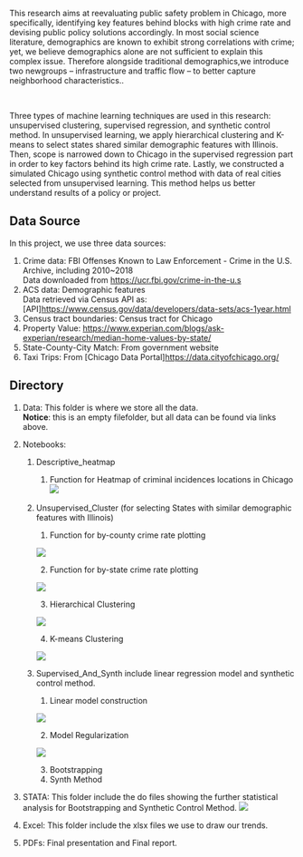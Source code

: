 <p>		This research aims at reevaluating public safety problem in Chicago, more specifically, identifying key features behind blocks with high crime rate and devising public policy solutions accordingly. In most social science literature, demographics are known to exhibit strong correlations with crime; yet, we believe demographics alone are not sufficient to explain this complex issue. Therefore alongside traditional demographics,we introduce two newgroups – infrastructure and traffic flow – to better capture neighborhood characteristics.. </p><br>

<p>		Three types of machine learning techniques are used in this research: unsupervised clustering, supervised regression, and synthetic control method. In unsupervised learning, we apply hierarchical clustering and K-means to select states shared similar demographic features with Illinois. Then, scope is narrowed down to Chicago in the supervised regression part in order to key factors behind its high crime rate. Lastly, we constructed a simulated Chicago using synthetic control method with data of real cities selected from unsupervised learning. This method helps us better understand results of a policy or project.</p>

## Data Source

In this project, we use three data sources:
1. Crime data:  FBI Offenses Known to Law Enforcement - Crime in the U.S. Archive, including 2010~2018<br>
Data downloaded from <https://ucr.fbi.gov/crime-in-the-u.s>
2. ACS data: Demographic features <br>
Data retrieved via Census API as: [API]<https://www.census.gov/data/developers/data-sets/acs-1year.html>
3. Census tract boundaries: Census tract for Chicago
4. Property Value: <https://www.experian.com/blogs/ask-experian/research/median-home-values-by-state/>
5. State-County-City Match: From government website
6. Taxi Trips: From [Chicago Data Portal]<https://data.cityofchicago.org/>

## Directory
1. Data: This folder is where we store all the data. <br>
**Notice**: this is an empty filefolder, but all data can be found via links above.
2. Notebooks:
	1. Descriptive_heatmap

		1. Function for Heatmap of criminal incidences locations in Chicago
		![](readmepic/1.png)

	2. Unsupervised_Cluster (for selecting States with similar demographic features with Illinois)

		1. Function for by-county crime rate plotting
		
		![](readmepic/2.png)

		2. Function for by-state crime rate plotting
		
		![](readmepic/3.png)

		3. Hierarchical Clustering
		
		![](readmepic/4.png)

		4. K-means Clustering
		
		![](readmepic/5.png)

	3. Supervised_And_Synth include linear regression model and synthetic control method.

		1. Linear model construction
		
		![](readmepic/6.png)

		2. Model Regularization
		
		![](readmepic/7.png)
		
		3. Bootstrapping
		4. Synth Method
3. STATA: This folder include the do files showing the further statistical analysis for Bootstrapping and Synthetic Control Method.
	![](STATA/Graph/synth.png)
	
	[](STATA/Graph/Bootstrapped_SE.png)
4. Excel: This folder include the xlsx files we use to draw our trends.
5. PDFs: Final presentation and Final report.
